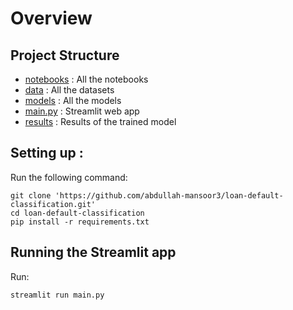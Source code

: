 # Overview

## Project Structure

- [notebooks]('./notebooks/') : All the notebooks
- [data]('./data/') : All the datasets
- [models]('./models/') : All the models
- [main.py]('./main.py') : Streamlit web app
- [results]('./results/') : Results of the trained model

## Setting up :
 Run the following command:

```
git clone 'https://github.com/abdullah-mansoor3/loan-default-classification.git'
cd loan-default-classification
pip install -r requirements.txt
```

## Running the Streamlit app

Run:

```
streamlit run main.py
```